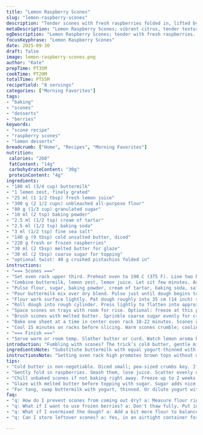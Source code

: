 ```yaml
---
title: "Lemon Raspberry Scones"
slug: "lemon-raspberry-scones"
description: "Tender scones with fresh raspberries folded in, lifted by lemon zest and juice. Butter cut cold into flour creates flaky texture. Rolled and sliced for rustic triangles. Quick set-up, adjustable freezing step. Finished with buttery sugar crust that crackles in bake. Swap buttermilk for milk, yogurt for tanginess. Use baking powder and cream of tartar instead of baking soda. Watch edges brown, scones spring back to touch for doneness. Avoid overmixing dough, fragile raspberries break down too much. Cool before slicing to hold shape."
metaDescription: "Lemon Raspberry Scones; vibrant citrus, tender texture, and bursts of berry. Perfect for any occasion."
ogDescription: "Lemon Raspberry Scones; tender with fresh raspberries. Buttery glaze, crackly crust. Ideal for breakfast or snack."
focusKeyphrase: "Lemon Raspberry Scones"
date: 2025-09-30
draft: false
image: lemon-raspberry-scones.png
author: "Kate"
prepTime: PT35M
cookTime: PT20M
totalTime: PT55M
recipeYield: "8 servings"
categories: ["Morning Favorites"]
tags:
- "baking"
- "scones"
- "desserts"
- "berries"
keywords:
- "scone recipe"
- "raspberry scones"
- "lemon desserts"
breadcrumb: ["Home", "Recipes", "Morning Favorites"]
nutrition: 
 calories: "260"
 fatContent: "14g"
 carbohydrateContent: "30g"
 proteinContent: "4g"
ingredients:
- "180 ml (3/4 cup) buttermilk"
- "1 lemon zest, finely grated"
- "25 ml (1 1/2 tbsp) fresh lemon juice"
- "300 g (2 1/2 cups) unbleached all-purpose flour"
- "80 g (1/3 cup) granulated sugar"
- "10 ml (2 tsp) baking powder"
- "2.5 ml (1/2 tsp) cream of tartar"
- "2.5 ml (1/2 tsp) baking soda"
- "3 ml (1/2 tsp) fine sea salt"
- "140 g (9 tbsp) cold unsalted butter, diced"
- "220 g fresh or frozen raspberries"
- "30 ml (2 tbsp) melted butter for glaze"
- "30 ml (2 tbsp) coarse sugar for topping"
- "optional twist: 40 g crushed pistachios folded in"
instructions:
- "=== Scones ==="
- "Set oven rack upper third. Preheat oven to 190 C (375 F). Line two baking sheets with silicone mats or parchment."
- "Combine buttermilk, lemon zest, lemon juice. Let sit few minutes. Acidity helps tenderize dough."
- "Pulse flour, sugar, baking powder, cream of tartar, baking soda, salt in food processor. Add cold butter cubes. Pulse briefly until pea-sized crumbs appear. Avoid warming butter – it flakes dough."
- "Pour buttermilk mix over dry blend. Pulse just until dough begins to cling but not uniform. Dough needs lumps, not smooth ball."
- "Flour work surface lightly. Pat dough roughly into 35 cm (14 inch) square. Scatter raspberries evenly, gently press into dough but no smashing. Optionally sprinkle crushed pistachios inside for nutty crunch."
- "Roll dough into rough cylinder. Press lightly to flatten into approx 3.8 cm (1 1/2 inch) thick rectangle. Cut into 7 rectangles. Half each rectangle diagonally into triangles. Don't handle too much or berries burst and release juice."
- "Space scones on trays with room for rise. Optional: freeze at this point up to 2 weeks, covered tightly (bake from frozen, add 3-4 minute bake time)."
- "Brush scones with melted butter. Sprinkle coarse sugar evenly for crackling sweet crust."
- "Bake one sheet at a time in center oven rack 18-22 minutes. Scones golden-amber, edges crisp, bottoms firm. Tap top: should spring back, not doughy."
- "Cool 15 minutes on racks before slicing. Warm scones crumble; cooling firms crumb."
- "=== Finish ==="
- "Serve warm or room temp. Slather butter or curd. Watch lemon aroma brighten berries’ tartness; butter-sugar crackle sings with each bite. Keep scraps for crumbs or breakfast topping next day."
introduction: "Fumbling with scones? The trick’s cold butter, gentle mixing. Citrus juice wakes up dough, but crucial: don’t drown it. Berries fold in late, tender but whole. Roll, don’t punch dough, keep air pockets intact. Freeze unbaked scones for mornings in a snap. The melt-butter glaze and sugar topping crackle and caramelize, signaling they’re done. Brown, springy, fragrant. Let cool before cutting or they crumble — patience tastes better here. Lemon sharpness dances with raspberry sweet-tart. Crunch from optional pistachios adds new dimension. Practical methods, eyes on texture, not just clocks. Kitchen noise: soft raspberries squish, cold butter flaking. Oven hum. Aroma of caramelizing sugar interrupts. Scones aren’t just snacks; they’re lessons in precision and timing, tactile feeling over measuring."
ingredientsNote: "Substitute buttermilk with equal yogurt-thinned with water or milk for tang. Butter should be very cold or frozen for flaky texture; warm butter kills lift. Baking soda needs acid; lemon juice handles that. Cream of tartar here replaces some baking powder to sharpen rise with soda. Sugar amount adjust for sweeter or less sweet preference. Raspberry can be swapped for blueberry or blackcurrant but adjust moisture accordingly. If frozen berries, don’t thaw fully to avoid soggy dough. Adding nuts provides crunch, but omit for nut-free. Salt balances flavor; never skip even small pinch. Measure flour spooned and leveled for accurate texture—too much flour dries scones. Quick pulse blending avoids warming butter which ruins flakiness."
instructionsNote: "Setting oven rack high promotes brown tops without drying bottom. Resting citrus mix draws zest oils and activates acid-tang needed for soda function. Processing dry ingredients with butter shortens gluten, key for tender flake; overpulsing risks melty butter, dense scones. Combine wet and dry briefly; dough surfing ready when just coming together. Rolling rather than kneading retains layers; more handling = tougher scones. Press berries gently so they stay intact but mix well. Freezer step practical for prep; bake frozen adding few minutes, no defrost. Butter glaze before sugar adds rich shine and caramelized crunch, watch for sugar burn past golden color. Baking one sheet at a time ensures even heat exposure. Doneness cues: edges darker golden, top springs back when pressed lightly, crumb shouldn’t be gummy. Cooling stabilizes shape, flavor, crumb structure. Serve with butter or preserves for best contrast."
tips:
- "Cold butter is non-negotiable. Diced small; pea-sized crumbs key. If warm, butter ruins flake. Use food processor, quick pulse. Want texture."
- "Gently fold in raspberries. Smash them, lose juice. Scatter evenly on dough, press lightly; keep them intact. No overmixing, ruined scones. Nice balance of dough and berries."
- "Chill unbaked scones if not baking right away. Freeze up to 2 weeks. Just add time to bake from frozen. Dummy proof for hurry up days."
- "Glaze with melted butter before topping with sugar. Sugar adds nice crunch when baked. Watch for burn; golden is good, dark not. Finish strong."
- "For tang, swap buttermilk with yogurt, thinned. Or dilute yogurt with milk. Adjust baking soda, need acid from lemon. Lemons provide that zip, tell dough’s ready."
faq:
- "q: How do I prevent scones from coming out dry? a: Measure flour right. Spoon it into measuring cup; don’t scoop. Too much flour kills tender texture. Dough should be clumpy."
- "q: What if I want to use frozen berries? a: Don't thaw fully. Put in straight from freezer. Thaw means soggy dough. Mix with flour first, helps prevent juice leaking."
- "q: What if I overmixed the dough? a: Add a bit more flour to balance. Scraps are okay. But tender's gone. Dough loses lift. Roll gently, don’t press."
- "q: Can I store leftover scones? a: Yes, in an airtight container for couple of days. Reheat in oven. Softens them back up. Avoid microwave, too chewy."

---
```

